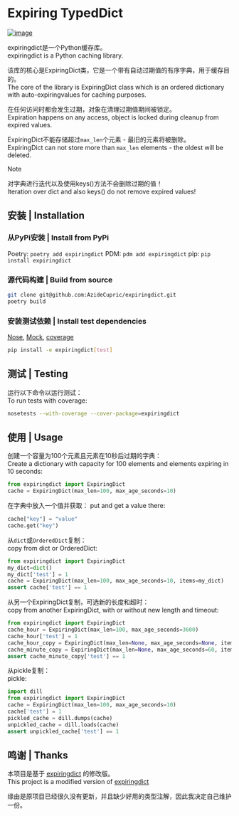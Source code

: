 # Expiring TypedDict

[![image](https://coveralls.io/repos/github/mailgun/expiringdict/badge.svg?branch=master)](https://coveralls.io/github/mailgun/expiringdict?branch=master)

expiringdict是一个Python缓存库。  
expiringdict is a Python caching library.

该库的核心是ExpiringDict类，它是一个带有自动过期值的有序字典，用于缓存目的。  
The core of the library is ExpiringDict class which is an ordered dictionary with auto-expiringvalues for caching purposes.

在任何访问时都会发生过期，对象在清理过期值期间被锁定。  
Expiration happens on any access, object is locked during cleanup from expired values.

ExpiringDict不能存储超过`max_len`个元素 - 最旧的元素将被删除。  
ExpiringDict can not store more than `max_len` elements - the oldest will be deleted.

> [!NOTE]
> 对字典进行迭代以及使用keys()方法不会删除过期的值！  
> Iteration over dict and also keys() do not remove expired values!

## 安装 | Installation

### 从PyPi安装 | Install from PyPi

Poetry: `poetry add expiringdict`
PDM: `pdm add expiringdict`
pip: `pip install expiringdict`

### 源代码构建 | Build from source

``` bash
git clone git@github.com:AzideCupric/expiringdict.git
poetry build
```

### 安装测试依赖 | Install test dependencies

[Nose](http://readthedocs.org/docs/nose/en/latest/),
[Mock](http://www.voidspace.org.uk/python/mock/),
[coverage](http://nedbatchelder.com/code/coverage/)

``` bash
pip install -e expiringdict[test]
```

## 测试 | Testing

运行以下命令以运行测试：  
To run tests with coverage:

``` bash
nosetests --with-coverage --cover-package=expiringdict
```

## 使用 | Usage

创建一个容量为100个元素且元素在10秒后过期的字典：  
Create a dictionary with capacity for 100 elements and elements expiring in 10 seconds:

``` py
from expiringdict import ExpiringDict
cache = ExpiringDict(max_len=100, max_age_seconds=10)
```

在字典中放入一个值并获取：
put and get a value there:

``` py
cache["key"] = "value"
cache.get("key")
```

从`dict`或`OrderedDict`复制：  
copy from dict or OrderedDict:

``` py
from expiringdict import ExpiringDict
my_dict=dict()
my_dict['test'] = 1
cache = ExpiringDict(max_len=100, max_age_seconds=10, items=my_dict)
assert cache['test'] == 1
```

从另一个ExpiringDict复制，可选新的长度和超时：  
copy from another ExpiringDict, with or without new length and timeout:

``` py
from expiringdict import ExpiringDict
cache_hour = ExpiringDict(max_len=100, max_age_seconds=3600)
cache_hour['test'] = 1
cache_hour_copy = ExpiringDict(max_len=None, max_age_seconds=None, items=cache_hour)
cache_minute_copy = ExpiringDict(max_len=None, max_age_seconds=60, items=cache_hour)
assert cache_minute_copy['test'] == 1
```

从pickle复制：  
pickle:

``` py
import dill
from expiringdict import ExpiringDict
cache = ExpiringDict(max_len=100, max_age_seconds=10)
cache['test'] = 1
pickled_cache = dill.dumps(cache)
unpickled_cache = dill.loads(cache)
assert unpickled_cache['test'] == 1
```

## 鸣谢 | Thanks

本项目是基于 [expiringdict](https://github.com/mailgun/expiringdict) 的修改版。  
This project is a modified version of [expiringdict](https://github.com/mailgun/expiringdict)

缘由是原项目已经很久没有更新，并且缺少好用的类型注解，因此我决定自己维护一份。
